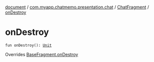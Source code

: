 [document](../../index.md) / [com.myapp.chatmemo.presentation.chat](../index.md) / [ChatFragment](index.md) / [onDestroy](./on-destroy.md)

# onDestroy

`fun onDestroy(): `[`Unit`](https://kotlinlang.org/api/latest/jvm/stdlib/kotlin/-unit/index.html)

Overrides [BaseFragment.onDestroy](../../com.myapp.chatmemo.presentation.utils.expansion/-base-fragment/on-destroy.md)

